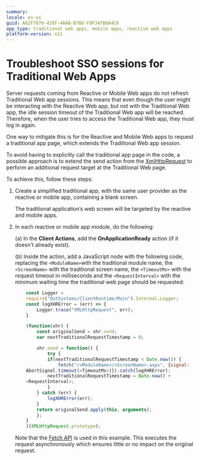```yaml
---
summary: 
locale: en-us
guid: A62F7870-428F-4AAB-B786-F8F347B0A4C6
app_type: traditional web apps, mobile apps, reactive web apps
platform-version: o11
---
```


# Troubleshoot SSO sessions for Traditional Web Apps

Server requests coming from Reactive or Mobile Web apps do not refresh Traditional Web app sessions. This means that even though the user might be interacting with the Reactive Web app, but not with the Traditional Web app, the idle session timeout of the Traditional Web app will be reached. Therefore, when the user tries to access the Traditional Web app, they must log in again.

One way to mitigate this is for the Reactive and Mobile Web apps to request a traditional app page, which extends the Traditional Web app session.

To avoid having to explicitly call the traditional app page in the code, a possible approach is to extend the send action from the [XmlHttpRequest](https://developer.mozilla.org/en-US/docs/Web/API/XMLHttpRequest) to perform an additional request target at the Traditional Web page.

To achieve this, follow these steps:

1. Create a simplified traditional app, with the same user provider as the reactive or mobile app, containing a blank screen.

    The traditional application’s web screen will be targeted by the reactive and mobile apps.

1. In each reactive or mobile app module, do the following:
    
    (a) In the **Client Actions**, add the **OnApplicationReady** action (if it doesn't already exist).

    (b) Inside the action, add a JavaScript node with the following code, replacing the ``<ModuleName>``with the traditional module name, the ``<ScreenName>`` with the traditional screen name, the ``<TimeoutMs>`` with the request timeout in milliseconds and the ``<RequestInterval>`` with the minimum waiting time the traditional web page should be requested:

    ```javascript
        const Logger = 
        require("OutSystems/ClientRuntime/Main").Internal.Logger;
        const logXHRError = (err) => {
            Logger.trace("XMLHttpRequest", err);
        }

        (function(xhr) {
            const originalSend = xhr.send;
            var nextTraditionalRequestTimestamp = 0;

            xhr.send = function() {
                try {
                if(nextTraditionalRequestTimestamp < Date.now()) {
                    fetch("/<ModuleName>/<ScreenName>.aspx", {signal: 
        AbortSignal.timeout(<TimeoutMs>)}).catch(logXHRError);
                nextTraditionalRequestTimestamp = Date.now() + 
        <RequestInterval>;
                }
            } catch (err) {
                logXHRError(err);
            }
            return originalSend.apply(this, arguments);
            };
        }
        )(XMLHttpRequest.prototype);
    ```

    Note that the [Fetch API](https://developer.mozilla.org/en-US/docs/Web/API/Fetch_API) is used in this example. This executes the request asynchronously which ensures little or no impact on the original request.
